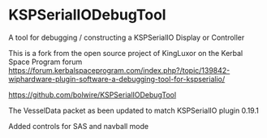 # KSPSerialIODebugTool
A tool for debugging / constructing a KSPSerialIO Display or Controller

This is a fork from the open source project of KingLuxor on the Kerbal Space Program forum
https://forum.kerbalspaceprogram.com/index.php?/topic/139842-wiphardware-plugin-software-a-debugging-tool-for-kspserialio/

https://github.com/bolwire/KSPSerialIODebugTool


The VesselData packet as been updated to match KSPSerialIO plugin 0.19.1

Added controls for SAS and navball mode
